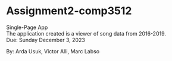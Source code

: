# Assignment2-comp3512
Single-Page App\
The application created is a viewer of song data from 2016-2019.\
Due: Sunday December 3, 2023

By: Arda Usuk, Victor Alli, Marc Labso
